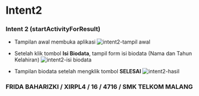 # Intent2

### Intent 2 (startActivityForResult)

* Tampilan awal membuka aplikasi
![intent2-tampil awal](https://cloud.githubusercontent.com/assets/22098189/19219993/fe042722-8e4c-11e6-89e6-bb88e60dd5ee.png)

* Setelah klik tombol **Isi Biodata**, tampil form isi biodata (Nama dan Tahun Kelahiran)
![intent2-isi biodata](https://cloud.githubusercontent.com/assets/22098189/19219995/fe07cf9e-8e4c-11e6-8a5a-c75c4aacf2d9.png)

* Tampilan biodata setelah mengklik tombol **SELESAI**
![intent2-hasil](https://cloud.githubusercontent.com/assets/22098189/19219994/fe06d044-8e4c-11e6-88d8-3ec05d9709a9.png)

### FRIDA BAHARIZKI / XIRPL4 / 16 / 4716 / SMK TELKOM MALANG
